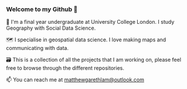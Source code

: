 ### Welcome to my Github 👋
🌱 I'm a final year undergraduate at University College London. I study Geography with Social Data Science. 

🗺 I specialise in geospatial data science. I love making maps and communicating with data.

🗃 This is a collection of all the projects that I am working on, please feel free to browse through the different repositories. 

📫 You can reach me at matthewgarethlam@outlook.com 



<!--
**matthewgarethlam/matthewgarethlam** is a ✨ _special_ ✨ repository because its `README.md` (this file) appears on your GitHub profile.

Here are some ideas to get you started:

- 🔭 I’m currently working on ...
- 🌱 I’m currently learning ...
- 👯 I’m looking to collaborate on ...
- 🤔 I’m looking for help with ...
- 💬 Ask me about ...
- 📫 How to reach me: ...
- 😄 Pronouns: ...
- ⚡ Fun fact: ...
-->
